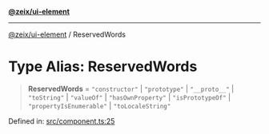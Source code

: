 [**@zeix/ui-element**](../README.md)

***

[@zeix/ui-element](../globals.md) / ReservedWords

# Type Alias: ReservedWords

> **ReservedWords** = `"constructor"` \| `"prototype"` \| `"__proto__"` \| `"toString"` \| `"valueOf"` \| `"hasOwnProperty"` \| `"isPrototypeOf"` \| `"propertyIsEnumerable"` \| `"toLocaleString"`

Defined in: [src/component.ts:25](https://github.com/zeixcom/ui-element/blob/1b1fdfb1fc30e6d828e5489798acad1c8a45a5b4/src/component.ts#L25)
